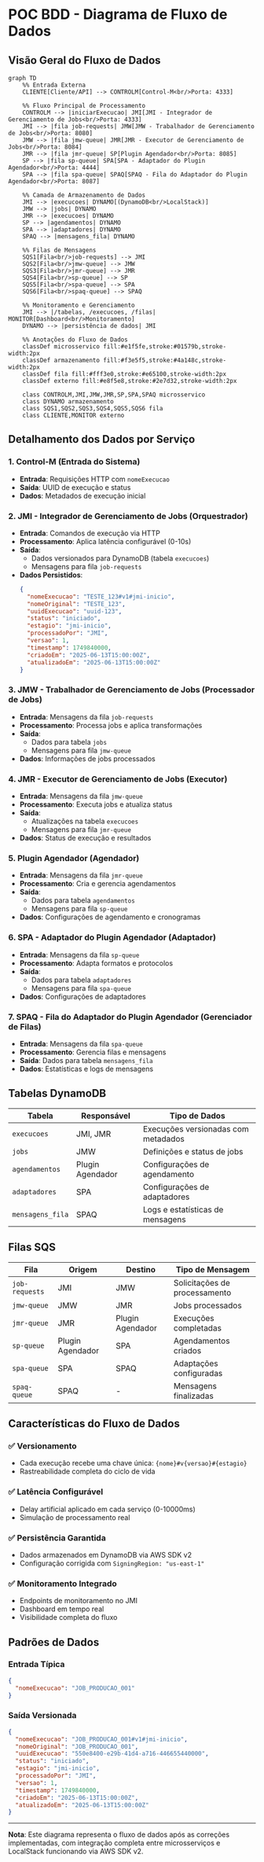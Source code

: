 # POC BDD - Diagrama de Fluxo de Dados

## Visão Geral do Fluxo de Dados

```mermaid
graph TD
    %% Entrada Externa
    CLIENTE[Cliente/API] --> CONTROLM[Control-M<br/>Porta: 4333]
    
    %% Fluxo Principal de Processamento
    CONTROLM --> |iniciarExecucao| JMI[JMI - Integrador de Gerenciamento de Jobs<br/>Porta: 4333]
    JMI --> |fila job-requests| JMW[JMW - Trabalhador de Gerenciamento de Jobs<br/>Porta: 8080]
    JMW --> |fila jmw-queue| JMR[JMR - Executor de Gerenciamento de Jobs<br/>Porta: 8084]
    JMR --> |fila jmr-queue| SP[Plugin Agendador<br/>Porta: 8085]
    SP --> |fila sp-queue| SPA[SPA - Adaptador do Plugin Agendador<br/>Porta: 4444]
    SPA --> |fila spa-queue| SPAQ[SPAQ - Fila do Adaptador do Plugin Agendador<br/>Porta: 8087]
    
    %% Camada de Armazenamento de Dados
    JMI --> |execucoes| DYNAMO[(DynamoDB<br/>LocalStack)]
    JMW --> |jobs| DYNAMO
    JMR --> |execucoes| DYNAMO
    SP --> |agendamentos| DYNAMO
    SPA --> |adaptadores| DYNAMO
    SPAQ --> |mensagens_fila| DYNAMO
    
    %% Filas de Mensagens
    SQS1[Fila<br/>job-requests] --> JMI
    SQS2[Fila<br/>jmw-queue] --> JMW
    SQS3[Fila<br/>jmr-queue] --> JMR
    SQS4[Fila<br/>sp-queue] --> SP
    SQS5[Fila<br/>spa-queue] --> SPA
    SQS6[Fila<br/>spaq-queue] --> SPAQ
    
    %% Monitoramento e Gerenciamento
    JMI --> |/tabelas, /execucoes, /filas| MONITOR[Dashboard<br/>Monitoramento]
    DYNAMO --> |persistência de dados| JMI
    
    %% Anotações do Fluxo de Dados
    classDef microsservico fill:#e1f5fe,stroke:#01579b,stroke-width:2px
    classDef armazenamento fill:#f3e5f5,stroke:#4a148c,stroke-width:2px
    classDef fila fill:#fff3e0,stroke:#e65100,stroke-width:2px
    classDef externo fill:#e8f5e8,stroke:#2e7d32,stroke-width:2px
    
    class CONTROLM,JMI,JMW,JMR,SP,SPA,SPAQ microsservico
    class DYNAMO armazenamento
    class SQS1,SQS2,SQS3,SQS4,SQS5,SQS6 fila
    class CLIENTE,MONITOR externo
```

## Detalhamento dos Dados por Serviço

### 1. **Control-M** (Entrada do Sistema)
- **Entrada**: Requisições HTTP com `nomeExecucao`
- **Saída**: UUID de execução e status
- **Dados**: Metadados de execução inicial

### 2. **JMI - Integrador de Gerenciamento de Jobs** (Orquestrador)
- **Entrada**: Comandos de execução via HTTP
- **Processamento**: Aplica latência configurável (0-10s)
- **Saída**: 
  - Dados versionados para DynamoDB (tabela `execucoes`)
  - Mensagens para fila `job-requests`
- **Dados Persistidos**:
  ```json
  {
    "nomeExecucao": "TESTE_123#v1#jmi-inicio",
    "nomeOriginal": "TESTE_123",
    "uuidExecucao": "uuid-123",
    "status": "iniciado",
    "estagio": "jmi-inicio",
    "processadoPor": "JMI",
    "versao": 1,
    "timestamp": 1749840000,
    "criadoEm": "2025-06-13T15:00:00Z",
    "atualizadoEm": "2025-06-13T15:00:00Z"
  }
  ```

### 3. **JMW - Trabalhador de Gerenciamento de Jobs** (Processador de Jobs)
- **Entrada**: Mensagens da fila `job-requests`
- **Processamento**: Processa jobs e aplica transformações
- **Saída**: 
  - Dados para tabela `jobs`
  - Mensagens para fila `jmw-queue`
- **Dados**: Informações de jobs processados

### 4. **JMR - Executor de Gerenciamento de Jobs** (Executor)
- **Entrada**: Mensagens da fila `jmw-queue`
- **Processamento**: Executa jobs e atualiza status
- **Saída**: 
  - Atualizações na tabela `execucoes`
  - Mensagens para fila `jmr-queue`
- **Dados**: Status de execução e resultados

### 5. **Plugin Agendador** (Agendador)
- **Entrada**: Mensagens da fila `jmr-queue`
- **Processamento**: Cria e gerencia agendamentos
- **Saída**: 
  - Dados para tabela `agendamentos`
  - Mensagens para fila `sp-queue`
- **Dados**: Configurações de agendamento e cronogramas

### 6. **SPA - Adaptador do Plugin Agendador** (Adaptador)
- **Entrada**: Mensagens da fila `sp-queue`
- **Processamento**: Adapta formatos e protocolos
- **Saída**: 
  - Dados para tabela `adaptadores`
  - Mensagens para fila `spa-queue`
- **Dados**: Configurações de adaptadores

### 7. **SPAQ - Fila do Adaptador do Plugin Agendador** (Gerenciador de Filas)
- **Entrada**: Mensagens da fila `spa-queue`
- **Processamento**: Gerencia filas e mensagens
- **Saída**: Dados para tabela `mensagens_fila`
- **Dados**: Estatísticas e logs de mensagens

## Tabelas DynamoDB

| Tabela | Responsável | Tipo de Dados |
|--------|-------------|---------------|
| `execucoes` | JMI, JMR | Execuções versionadas com metadados |
| `jobs` | JMW | Definições e status de jobs |
| `agendamentos` | Plugin Agendador | Configurações de agendamento |
| `adaptadores` | SPA | Configurações de adaptadores |
| `mensagens_fila` | SPAQ | Logs e estatísticas de mensagens |

## Filas SQS

| Fila | Origem | Destino | Tipo de Mensagem |
|------|--------|---------|------------------|
| `job-requests` | JMI | JMW | Solicitações de processamento |
| `jmw-queue` | JMW | JMR | Jobs processados |
| `jmr-queue` | JMR | Plugin Agendador | Execuções completadas |
| `sp-queue` | Plugin Agendador | SPA | Agendamentos criados |
| `spa-queue` | SPA | SPAQ | Adaptações configuradas |
| `spaq-queue` | SPAQ | - | Mensagens finalizadas |

## Características do Fluxo de Dados

### ✅ **Versionamento**
- Cada execução recebe uma chave única: `{nome}#v{versao}#{estagio}`
- Rastreabilidade completa do ciclo de vida

### ✅ **Latência Configurável**
- Delay artificial aplicado em cada serviço (0-10000ms)
- Simulação de processamento real

### ✅ **Persistência Garantida**
- Dados armazenados em DynamoDB via AWS SDK v2
- Configuração corrigida com `SigningRegion: "us-east-1"`

### ✅ **Monitoramento Integrado**
- Endpoints de monitoramento no JMI
- Dashboard em tempo real
- Visibilidade completa do fluxo

## Padrões de Dados

### **Entrada Típica**
```json
{
  "nomeExecucao": "JOB_PRODUCAO_001"
}
```

### **Saída Versionada**
```json
{
  "nomeExecucao": "JOB_PRODUCAO_001#v1#jmi-inicio",
  "nomeOriginal": "JOB_PRODUCAO_001",
  "uuidExecucao": "550e8400-e29b-41d4-a716-446655440000",
  "status": "iniciado",
  "estagio": "jmi-inicio",
  "processadoPor": "JMI",
  "versao": 1,
  "timestamp": 1749840000,
  "criadoEm": "2025-06-13T15:00:00Z",
  "atualizadoEm": "2025-06-13T15:00:00Z"
}
```

---

**Nota**: Este diagrama representa o fluxo de dados após as correções implementadas, com integração completa entre microsserviços e LocalStack funcionando via AWS SDK v2.
